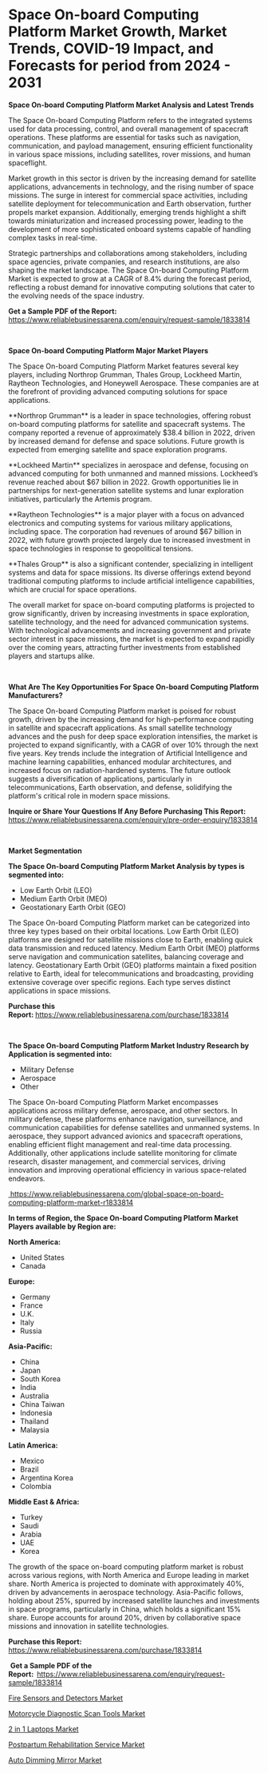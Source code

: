 <p><h1>Space On-board Computing Platform Market Growth, Market Trends, COVID-19 Impact, and Forecasts for period from 2024 - 2031</h1></p><p><strong>Space On-board Computing Platform Market Analysis and Latest Trends</strong></p>
<p><p>The Space On-board Computing Platform refers to the integrated systems used for data processing, control, and overall management of spacecraft operations. These platforms are essential for tasks such as navigation, communication, and payload management, ensuring efficient functionality in various space missions, including satellites, rover missions, and human spaceflight. </p><p>Market growth in this sector is driven by the increasing demand for satellite applications, advancements in technology, and the rising number of space missions. The surge in interest for commercial space activities, including satellite deployment for telecommunication and Earth observation, further propels market expansion. Additionally, emerging trends highlight a shift towards miniaturization and increased processing power, leading to the development of more sophisticated onboard systems capable of handling complex tasks in real-time. </p><p>Strategic partnerships and collaborations among stakeholders, including space agencies, private companies, and research institutions, are also shaping the market landscape. The Space On-board Computing Platform Market is expected to grow at a CAGR of 8.4% during the forecast period, reflecting a robust demand for innovative computing solutions that cater to the evolving needs of the space industry.</p></p>
<p><strong>Get a Sample PDF of the Report:&nbsp;</strong> <a href="https://www.reliablebusinessarena.com/enquiry/request-sample/1833814?utm_campaign=1278&utm_medium=2&utm_source=Github&utm_content=ia&utm_term=19102024&utm_id=space-on-board-computing-platform">https://www.reliablebusinessarena.com/enquiry/request-sample/1833814</a></p>
<p>&nbsp;</p>
<p><strong>Space On-board Computing Platform Major Market Players</strong></p>
<p><p>The Space On-board Computing Platform Market features several key players, including Northrop Grumman, Thales Group, Lockheed Martin, Raytheon Technologies, and Honeywell Aerospace. These companies are at the forefront of providing advanced computing solutions for space applications.</p><p>**Northrop Grumman** is a leader in space technologies, offering robust on-board computing platforms for satellite and spacecraft systems. The company reported a revenue of approximately $38.4 billion in 2022, driven by increased demand for defense and space solutions. Future growth is expected from emerging satellite and space exploration programs.</p><p>**Lockheed Martin** specializes in aerospace and defense, focusing on advanced computing for both unmanned and manned missions. Lockheed’s revenue reached about $67 billion in 2022. Growth opportunities lie in partnerships for next-generation satellite systems and lunar exploration initiatives, particularly the Artemis program.</p><p>**Raytheon Technologies** is a major player with a focus on advanced electronics and computing systems for various military applications, including space. The corporation had revenues of around $67 billion in 2022, with future growth projected largely due to increased investment in space technologies in response to geopolitical tensions.</p><p>**Thales Group** is also a significant contender, specializing in intelligent systems and data for space missions. Its diverse offerings extend beyond traditional computing platforms to include artificial intelligence capabilities, which are crucial for space operations.</p><p>The overall market for space on-board computing platforms is projected to grow significantly, driven by increasing investments in space exploration, satellite technology, and the need for advanced communication systems. With technological advancements and increasing government and private sector interest in space missions, the market is expected to expand rapidly over the coming years, attracting further investments from established players and startups alike.</p></p>
<p>&nbsp;</p>
<p><strong>What Are The Key Opportunities For Space On-board Computing Platform Manufacturers?</strong></p>
<p><p>The Space On-board Computing Platform market is poised for robust growth, driven by the increasing demand for high-performance computing in satellite and spacecraft applications. As small satellite technology advances and the push for deep space exploration intensifies, the market is projected to expand significantly, with a CAGR of over 10% through the next five years. Key trends include the integration of Artificial Intelligence and machine learning capabilities, enhanced modular architectures, and increased focus on radiation-hardened systems. The future outlook suggests a diversification of applications, particularly in telecommunications, Earth observation, and defense, solidifying the platform's critical role in modern space missions.</p></p>
<p><strong>Inquire or Share Your Questions If Any Before Purchasing This Report:</strong> <a href="https://www.reliablebusinessarena.com/enquiry/pre-order-enquiry/1833814?utm_campaign=1278&utm_medium=2&utm_source=Github&utm_content=ia&utm_term=19102024&utm_id=space-on-board-computing-platform">https://www.reliablebusinessarena.com/enquiry/pre-order-enquiry/1833814</a></p>
<p>&nbsp;</p>
<p><strong>Market Segmentation</strong></p>
<p><strong>The Space On-board Computing Platform Market Analysis by types is segmented into:</strong></p>
<p><ul><li>Low Earth Orbit (LEO)</li><li>Medium Earth Orbit (MEO)</li><li>Geostationary Earth Orbit (GEO)</li></ul></p>
<p><p>The Space On-board Computing Platform market can be categorized into three key types based on their orbital locations. Low Earth Orbit (LEO) platforms are designed for satellite missions close to Earth, enabling quick data transmission and reduced latency. Medium Earth Orbit (MEO) platforms serve navigation and communication satellites, balancing coverage and latency. Geostationary Earth Orbit (GEO) platforms maintain a fixed position relative to Earth, ideal for telecommunications and broadcasting, providing extensive coverage over specific regions. Each type serves distinct applications in space missions.</p></p>
<p><strong>Purchase this Report:&nbsp;</strong><a href="https://www.reliablebusinessarena.com/purchase/1833814?utm_campaign=1278&utm_medium=2&utm_source=Github&utm_content=ia&utm_term=19102024&utm_id=space-on-board-computing-platform">https://www.reliablebusinessarena.com/purchase/1833814</a></p>
<p>&nbsp;</p>
<p><strong>The Space On-board Computing Platform Market Industry Research by Application is segmented into:</strong></p>
<p><ul><li>Military Defense</li><li>Aerospace</li><li>Other</li></ul></p>
<p><p>The Space On-board Computing Platform Market encompasses applications across military defense, aerospace, and other sectors. In military defense, these platforms enhance navigation, surveillance, and communication capabilities for defense satellites and unmanned systems. In aerospace, they support advanced avionics and spacecraft operations, enabling efficient flight management and real-time data processing. Additionally, other applications include satellite monitoring for climate research, disaster management, and commercial services, driving innovation and improving operational efficiency in various space-related endeavors.</p></p>
<p><a href="https://www.reliablebusinessarena.com/global-space-on-board-computing-platform-market-r1833814?utm_campaign=1278&utm_medium=2&utm_source=Github&utm_content=ia&utm_term=19102024&utm_id=space-on-board-computing-platform">&nbsp;https://www.reliablebusinessarena.com/global-space-on-board-computing-platform-market-r1833814</a></p>
<p><strong>In terms of Region, the Space On-board Computing Platform Market Players available by Region are:</strong></p>
<p>
    <p> <strong> North America: </strong>
        <ul>
            <li>United States</li>
            <li>Canada</li>
        </ul>
        </p> 
    <p> <strong> Europe: </strong>
        <ul>
            <li>Germany</li>
            <li>France</li>
            <li>U.K.</li>
            <li>Italy</li>
            <li>Russia</li>
        </ul>
        </p> 
    <p> <strong> Asia-Pacific: </strong>
        <ul>
            <li>China</li>
            <li>Japan</li>
            <li>South Korea</li>
            <li>India</li>
            <li>Australia</li>
            <li>China Taiwan</li>
            <li>Indonesia</li>
            <li>Thailand</li>
            <li>Malaysia</li>
        </ul>
        </p> 
    <p> <strong> Latin America: </strong>
        <ul>
            <li>Mexico</li>
            <li>Brazil</li>
            <li>Argentina Korea</li>
            <li>Colombia</li>
        </ul>
        </p> 
    <p> <strong> Middle East & Africa: </strong>
        <ul>
            <li>Turkey</li>
            <li>Saudi</li>
            <li>Arabia</li>
            <li>UAE</li>
            <li>Korea</li>
        </ul>
    </p>
    </p>
<p><p>The growth of the space on-board computing platform market is robust across various regions, with North America and Europe leading in market share. North America is projected to dominate with approximately 40%, driven by advancements in aerospace technology. Asia-Pacific follows, holding about 25%, spurred by increased satellite launches and investments in space programs, particularly in China, which holds a significant 15% share. Europe accounts for around 20%, driven by collaborative space missions and innovation in satellite technologies.</p></p>
<p><strong>Purchase this Report: </strong><a href="https://www.reliablebusinessarena.com/purchase/1833814?utm_campaign=1278&utm_medium=2&utm_source=Github&utm_content=ia&utm_term=19102024&utm_id=space-on-board-computing-platform">https://www.reliablebusinessarena.com/purchase/1833814</a></p>
<p>&nbsp;<strong>Get a Sample PDF of the Report:&nbsp;&nbsp;</strong><a href="https://www.reliablebusinessarena.com/enquiry/request-sample/1833814?utm_campaign=1278&utm_medium=2&utm_source=Github&utm_content=ia&utm_term=19102024&utm_id=space-on-board-computing-platform">https://www.reliablebusinessarena.com/enquiry/request-sample/1833814</a></p>
<p><strong></strong></p>
<p><p><a href="https://www.linkedin.com/pulse/market-dynamics-future-trends-global-fire-sensors-detectors-lxubf?utm_campaign=1278&utm_medium=2&utm_source=Github&utm_content=ia&utm_term=19102024&utm_id=space-on-board-computing-platform">Fire Sensors and Detectors Market</a></p><p><a href="https://www.linkedin.com/pulse/motorcycle-diagnostic-scan-tools-spectrum-usage-patterns-sector-dedyf?utm_campaign=1278&utm_medium=2&utm_source=Github&utm_content=ia&utm_term=19102024&utm_id=space-on-board-computing-platform">Motorcycle Diagnostic Scan Tools Market</a></p><p><a href="https://www.linkedin.com/pulse/2-1-laptops-market-consolidation-impact-structure-2024-2031-pz36e?utm_campaign=1278&utm_medium=2&utm_source=Github&utm_content=ia&utm_term=19102024&utm_id=space-on-board-computing-platform">2 in 1 Laptops Market</a></p><p><a href="https://github.com/indrystar/Market-Research-Report-List-5/blob/main/postpartum-rehabilitation-service-market.md?utm_campaign=1278&utm_medium=2&utm_source=Github&utm_content=ia&utm_term=19102024&utm_id=space-on-board-computing-platform">Postpartum Rehabilitation Service Market</a></p><p><a href="https://www.linkedin.com/pulse/investment-opportunities-auto-dimming-mirror-sector-risk-analysis-qqphe?utm_campaign=1278&utm_medium=2&utm_source=Github&utm_content=ia&utm_term=19102024&utm_id=space-on-board-computing-platform">Auto Dimming Mirror Market</a></p></p>